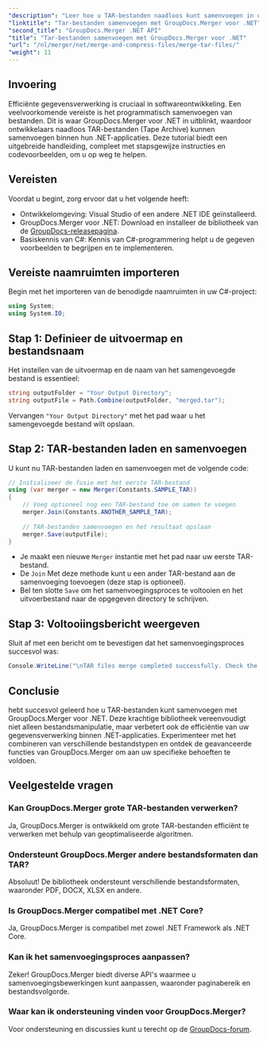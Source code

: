 ```yaml
---
"description": "Leer hoe u TAR-bestanden naadloos kunt samenvoegen in uw .NET-toepassingen met GroupDocs.Merger. Deze tutorial biedt een uitgebreide, stapsgewijze aanpak, compleet met codevoorbeeld."
"linktitle": "Tar-bestanden samenvoegen met GroupDocs.Merger voor .NET"
"second_title": "GroupDocs.Merger .NET API"
"title": "Tar-bestanden samenvoegen met GroupDocs.Merger voor .NET"
"url": "/nl/merger/net/merge-and-compress-files/merge-tar-files/"
"weight": 11
---
```


## Invoering

Efficiënte gegevensverwerking is cruciaal in softwareontwikkeling. Een veelvoorkomende vereiste is het programmatisch samenvoegen van bestanden. Dit is waar GroupDocs.Merger voor .NET in uitblinkt, waardoor ontwikkelaars naadloos TAR-bestanden (Tape Archive) kunnen samenvoegen binnen hun .NET-applicaties. Deze tutorial biedt een uitgebreide handleiding, compleet met stapsgewijze instructies en codevoorbeelden, om u op weg te helpen.

## Vereisten

Voordat u begint, zorg ervoor dat u het volgende heeft:

- Ontwikkelomgeving: Visual Studio of een andere .NET IDE geïnstalleerd.
- GroupDocs.Merger voor .NET: Download en installeer de bibliotheek van de [GroupDocs-releasepagina](https://releases.groupdocs.com/merger/net/).
- Basiskennis van C#: Kennis van C#-programmering helpt u de gegeven voorbeelden te begrijpen en te implementeren.

## Vereiste naamruimten importeren

Begin met het importeren van de benodigde naamruimten in uw C#-project:

```csharp
using System;
using System.IO;
```

## Stap 1: Definieer de uitvoermap en bestandsnaam

Het instellen van de uitvoermap en de naam van het samengevoegde bestand is essentieel:

```csharp
string outputFolder = "Your Output Directory";
string outputFile = Path.Combine(outputFolder, "merged.tar");
```

Vervangen `"Your Output Directory"` met het pad waar u het samengevoegde bestand wilt opslaan.

## Stap 2: TAR-bestanden laden en samenvoegen

U kunt nu TAR-bestanden laden en samenvoegen met de volgende code:

```csharp
// Initialiseer de fusie met het eerste TAR-bestand
using (var merger = new Merger(Constants.SAMPLE_TAR))
{
    // Voeg optioneel nog een TAR-bestand toe om samen te voegen
    merger.Join(Constants.ANOTHER_SAMPLE_TAR);
    
    // TAR-bestanden samenvoegen en het resultaat opslaan
    merger.Save(outputFile);
}
```

- Je maakt een nieuwe `Merger` instantie met het pad naar uw eerste TAR-bestand.
- De `Join` Met deze methode kunt u een ander TAR-bestand aan de samenvoeging toevoegen (deze stap is optioneel).
- Bel ten slotte `Save` om het samenvoegingsproces te voltooien en het uitvoerbestand naar de opgegeven directory te schrijven.

## Stap 3: Voltooiingsbericht weergeven

Sluit af met een bericht om te bevestigen dat het samenvoegingsproces succesvol was:

```csharp
Console.WriteLine("\nTAR files merge completed successfully. Check the output in {0}", outputFolder);
```

## Conclusie

hebt succesvol geleerd hoe u TAR-bestanden kunt samenvoegen met GroupDocs.Merger voor .NET. Deze krachtige bibliotheek vereenvoudigt niet alleen bestandsmanipulatie, maar verbetert ook de efficiëntie van uw gegevensverwerking binnen .NET-applicaties. Experimenteer met het combineren van verschillende bestandstypen en ontdek de geavanceerde functies van GroupDocs.Merger om aan uw specifieke behoeften te voldoen.

## Veelgestelde vragen

### Kan GroupDocs.Merger grote TAR-bestanden verwerken?
Ja, GroupDocs.Merger is ontwikkeld om grote TAR-bestanden efficiënt te verwerken met behulp van geoptimaliseerde algoritmen.

### Ondersteunt GroupDocs.Merger andere bestandsformaten dan TAR?
Absoluut! De bibliotheek ondersteunt verschillende bestandsformaten, waaronder PDF, DOCX, XLSX en andere.

### Is GroupDocs.Merger compatibel met .NET Core?
Ja, GroupDocs.Merger is compatibel met zowel .NET Framework als .NET Core.

### Kan ik het samenvoegingsproces aanpassen?
Zeker! GroupDocs.Merger biedt diverse API's waarmee u samenvoegingsbewerkingen kunt aanpassen, waaronder paginabereik en bestandsvolgorde.

### Waar kan ik ondersteuning vinden voor GroupDocs.Merger?
Voor ondersteuning en discussies kunt u terecht op de [GroupDocs-forum](https://forum.groupdocs.com/c/merger/32).